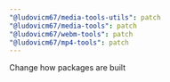 ```yaml
---
"@ludovicm67/media-tools-utils": patch
"@ludovicm67/media-tools": patch
"@ludovicm67/webm-tools": patch
"@ludovicm67/mp4-tools": patch
---
```


Change how packages are built
